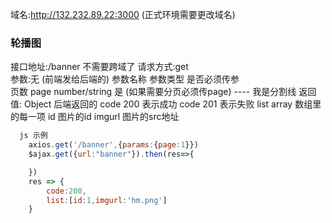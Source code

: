 
域名:http://132.232.89.22:3000 (正式环境需要更改域名)

### 轮播图

接口地址:/banner 不需要跨域了
请求方式:get  
参数:无  (前端发给后端的)
参数名称  参数类型    是否必须传参   
页数 page number/string   是  (如果需要分页必须传page)
---- 我是分割线
返回值: Object 后端返回的
code 200 表示成功
code 201 表示失败
list array 数组里的每一项
id 图片的id
imgurl 图片的src地址
```js
  js 示例
    axios.get('/banner',{params:{page:1}}) 
    $ajax.get({url:"banner"}).then(res=>{

    })
    res => {
        code:200,
        list:[id:1,imgurl:'hm.png']
    }

